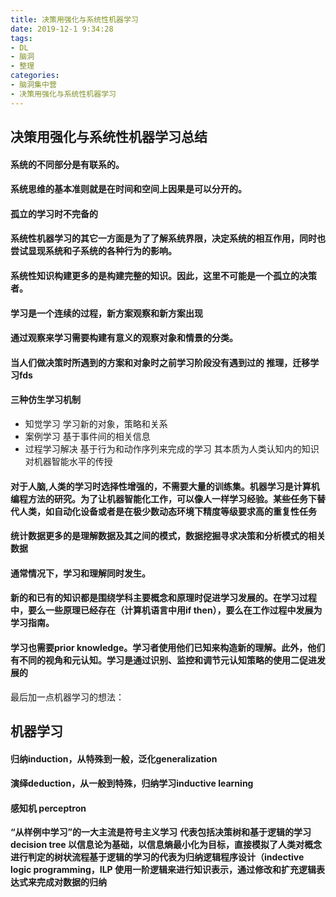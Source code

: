 ```yaml
---
title: 决策用强化与系统性机器学习
date: 2019-12-1 9:34:28
tags: 
- DL
- 脑洞
- 整理
categories:
- 脑洞集中营
- 决策用强化与系统性机器学习
---
```


## 决策用强化与系统性机器学习总结

#### 系统的不同部分是有联系的。
#### 系统思维的基本准则就是在时间和空间上因果是可以分开的。
#### 孤立的学习时不完备的
#### 系统性机器学习的其它一方面是为了了解系统界限，决定系统的相互作用，同时也尝试显现系统和子系统的各种行为的影响。
#### 系统性知识构建更多的是构建完整的知识。因此，这里不可能是一个孤立的决策者。


#### 学习是一个连续的过程，新方案观察和新方案出现
#### 通过观察来学习需要构建有意义的观察对象和情景的分类。
#### 当人们做决策时所遇到的方案和对象时之前学习阶段没有遇到过的	推理，迁移学习fds 
#### 三种仿生学习机制
- 知觉学习
	学习新的对象，策略和关系
- 案例学习
	基于事件间的相关信息
- 过程学习解决
	基于行为和动作序列来完成的学习
	其本质为人类认知内的知识对机器智能水平的传授


#### 对于人脑,人类的学习时选择性增强的，不需要大量的训练集。机器学习是计算机编程方法的研究。为了让机器智能化工作，可以像人一样学习经验。某些任务下替代人类，如自动化设备或者是在极少数动态环境下精度等级要求高的重复性任务
#### 统计数据更多的是理解数据及其之间的模式，数据挖掘寻求决策和分析模式的相关数据
#### 通常情况下，学习和理解同时发生。
#### 新的和已有的知识都是围绕学科主要概念和原理时促进学习发展的。在学习过程中，要么一些原理已经存在（计算机语言中用if then），要么在工作过程中发展为学习指南。
#### 学习也需要prior knowledge。学习者使用他们已知来构造新的理解。**此外，他们有不同的视角和元认知。学习是通过识别、监控和调节元认知策略的使用二促进发展的**

最后加一点机器学习的想法：

## 机器学习
#### 归纳induction，从特殊到一般，泛化generalization
#### 演绎deduction，从一般到特殊，归纳学习inductive learning
#### 感知机 perceptron

**“从样例中学习”的一大主流是符号主义学习**
**代表包括决策树和基于逻辑的学习**
**decision tree 以信息论为基础，以信息熵最小化为目标，直接模拟了人类对概念进行判定的树状流程基于逻辑的学习的代表为归纳逻辑程序设计（indective logic programming，ILP 使用一阶逻辑来进行知识表示，通过修改和扩充逻辑表达式来完成对数据的归纳**



